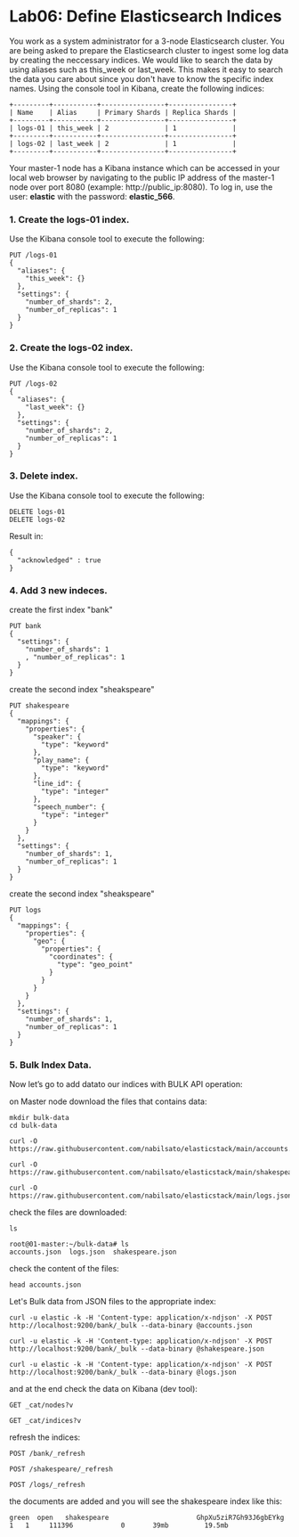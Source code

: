 # Lab06: Define Elasticsearch Indices 


You work as a system administrator for a 3-node Elasticsearch cluster. You are being asked to prepare the Elasticsearch cluster to ingest some log data by creating the neccessary indices. We would like to search the data by using aliases such as this_week or last_week. This makes it easy to search the data you care about since you don't have to know the specific index names. Using the console tool in Kibana, create the following indices:
``` 
+---------+-----------+----------------+----------------+
| Name    | Alias     | Primary Shards | Replica Shards |
+---------+-----------+----------------+----------------+
| logs-01 | this_week | 2              | 1              |
+---------+-----------+----------------+----------------+
| logs-02 | last_week | 2              | 1              |
+---------+-----------+----------------+----------------+
```

Your master-1 node has a Kibana instance which can be accessed in your local web browser by navigating to the public IP address of the master-1 node over port 8080 (example: http://public_ip:8080). To log in, use the user: **elastic**  with the password: **elastic_566**.


### 1. Create the logs-01 index.

Use the Kibana console tool to execute the following:
```
PUT /logs-01
{
  "aliases": {
    "this_week": {}
  },
  "settings": {
    "number_of_shards": 2,
    "number_of_replicas": 1
  }
}
```
### 2. Create the logs-02 index.

Use the Kibana console tool to execute the following:
```
PUT /logs-02
{
  "aliases": {
    "last_week": {}
  },
  "settings": {
    "number_of_shards": 2,
    "number_of_replicas": 1
  }
}
```
### 3. Delete index.

Use the Kibana console tool to execute the following:

```
DELETE logs-01
DELETE logs-02
```
Result in:
```
{
  "acknowledged" : true
}
```

### 4. Add 3 new indeces.

create the first index "bank"
```
PUT bank
{
  "settings": {
    "number_of_shards": 1
    , "number_of_replicas": 1
  }
}
```
create the second index "sheakspeare"
```
PUT shakespeare
{
  "mappings": {
    "properties": {
      "speaker": {
        "type": "keyword"
      },
      "play_name": {
        "type": "keyword"
      },
      "line_id": {
        "type": "integer"
      },
      "speech_number": {
        "type": "integer"
      }
    }
  },
  "settings": {
    "number_of_shards": 1,
    "number_of_replicas": 1
  }
}
```
create the second index "sheakspeare"
```
PUT logs
{
  "mappings": {
    "properties": {
      "geo": {
        "properties": {
          "coordinates": {
            "type": "geo_point"
          }
        }
      }
    }
  },
  "settings": {
    "number_of_shards": 1,
    "number_of_replicas": 1
  }
}
```


### 5. Bulk Index Data.
Now let’s go to add datato our indices with BULK API operation:

on Master node download the files that contains data:
```
mkdir bulk-data
cd bulk-data
```
```
curl -O https://raw.githubusercontent.com/nabilsato/elasticstack/main/accounts.json
```
```
curl -O https://raw.githubusercontent.com/nabilsato/elasticstack/main/shakespeare.json
```
```
curl -O https://raw.githubusercontent.com/nabilsato/elasticstack/main/logs.json
```
check the files are downloaded:

```
ls
```
```
root@01-master:~/bulk-data# ls
accounts.json  logs.json  shakespeare.json
```
check the content of the files:

```
head accounts.json
```
Let's Bulk data from JSON files to the appropriate index:
```
curl -u elastic -k -H 'Content-type: application/x-ndjson' -X POST http://localhost:9200/bank/_bulk --data-binary @accounts.json
```
```
curl -u elastic -k -H 'Content-type: application/x-ndjson' -X POST http://localhost:9200/bank/_bulk --data-binary @shakespeare.json
```
```
curl -u elastic -k -H 'Content-type: application/x-ndjson' -X POST http://localhost:9200/bank/_bulk --data-binary @logs.json
```
and at the end check the data on Kibana (dev tool):

```
GET _cat/nodes?v
```
```
GET _cat/indices?v
```
refresh the indices:
```
POST /bank/_refresh

POST /shakespeare/_refresh

POST /logs/_refresh
```
the documents are added and you will see the shakespeare index like this:
```
green  open   shakespeare                      GhpXu5ziR7Gh93J6gbEYkg   1   1     111396            0       39mb         19.5mb
```

